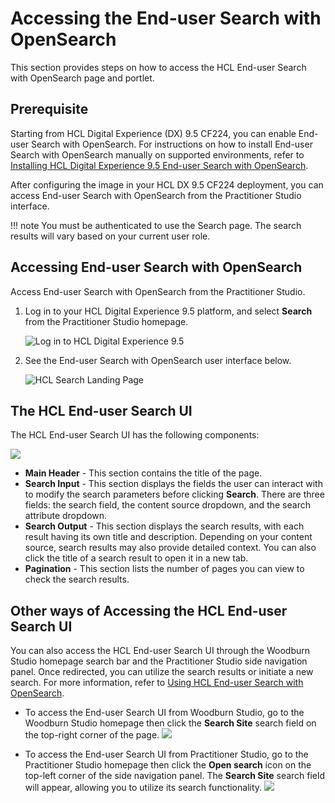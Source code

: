 # Accessing the End-user Search with OpenSearch

This section provides steps on how to access the HCL End-user Search with OpenSearch page and portlet.

## Prerequisite

Starting from HCL Digital Experience (DX) 9.5 CF224, you can enable End-user Search with OpenSearch. For instructions on how to install End-user Search with OpenSearch manually on supported environments, refer to [Installing HCL Digital Experience 9.5 End-user Search with OpenSearch](./installation.md).

After configuring the image in your HCL DX 9.5 CF224 deployment, you can access End-user Search with OpenSearch from the Practitioner Studio interface.

!!! note
    You must be authenticated to use the Search page. The search results will vary based on your current user role.


## Accessing End-user Search with OpenSearch

Access End-user Search with OpenSearch from the Practitioner Studio.

1.  Log in to your HCL Digital Experience 9.5 platform, and select **Search** from the Practitioner Studio homepage.

    ![](../../../assets/HCL_DX_95_Practitioner_Studio_interface.png "Log in to HCL Digital Experience 9.5")

2.  See the End-user Search with OpenSearch user interface below.

    ![](../../../assets/HCL_Search_Landing_Page.png "HCL Search Landing Page")

## The HCL End-user Search UI

The HCL End-user Search UI has the following components:

![](../../../assets/HCL_Search_General_Components.png)

-   **Main Header** - This section contains the title of the page.
-   **Search Input** - This section displays the fields the user can interact with to modify the search parameters before clicking **Search**. There are three fields: the search field, the content source dropdown, and the search attribute dropdown.
-   **Search Output** - This section displays the search results, with each result having its own title and description. Depending on your content source, search results may also provide detailed context. You can also click the title of a search result to open it in a new tab.
-   **Pagination** - This section lists the number of pages you can view to check the search results.

## Other ways of Accessing the HCL End-user Search UI

You can also access the HCL End-user Search UI through the Woodburn Studio homepage search bar and the Practitioner Studio side navigation panel. Once redirected, you can utilize the search results or initiate a new search. For more information, refer to [Using HCL End-user Search with OpenSearch](./usage.md).

- To access the End-user Search UI from Woodburn Studio, go to the Woodburn Studio homepage then click the **Search Site** search field on the top-right corner of the page.
    ![](../../../assets/HCL_Search_Access_Page_Via_Woodburn_1.png)

- To access the End-user Search UI from Practitioner Studio, go to the Practitioner Studio homepage then click the **Open search** icon on the top-left corner of the side navigation panel. The **Search Site** search field will appear, allowing you to utilize its search functionality.
    ![](../../../assets/HCL_Search_Access_Page_Via_PS_Sidenav_1.png)
